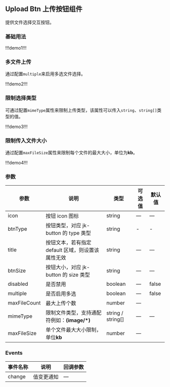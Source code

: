 ## Upload Btn 上传按钮组件

提供文件选择交互按钮。

### 基础用法

!!!demo1!!!

### 多文件上传

通过配置`multiple`来启用多选文件选择。

!!!demo2!!!

### 限制选择类型

可通过配置`mimeType`属性来限制上传类型，该属性可以传入`string`、`string[]`类型的值。

!!!demo3!!!

### 限制传入文件大小

通过配置`maxFileSize`属性来限制每个文件的最大大小，单位为**kb**。

!!!demo4!!!

### 参数

| 参数         | 说明                                              | 类型              | 可选值 | 默认值 |
| ------------ | ------------------------------------------------- | ----------------- | ------ | ------ |
| icon         | 按钮 icon 图标                                    | string            | —      | —      |
| btnType      | 按钮类型，对应 jk-button 的 type 类型             | string            | -      | -      |
| title        | 按钮文本，若有指定 default 区域，则设置该属性无效 | string            | —      | —      |
| btnSize      | 按钮大小，对应 jk-button 的 size 类型             | string            | —      | —      |
| disabled     | 是否禁用                                          | boolean           | —      | false  |
| multiple     | 是否启用多选                                      | boolean           | —      | false  |
| maxFileCount | 最大上传个数                                      | number            | —      |
| mimeType     | 限制文件类型，支持通配符例如：**(image/\*)**      | string / string[] | —      | —      |
| maxFileSize  | 单个文件最大大小限制，单位**kb**                  | number            | —      |

### Events

| 事件名称 | 说明       | 回调参数 |
| -------- | ---------- | -------- |
| change   | 值变更通知 | —        |
